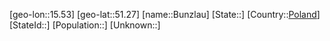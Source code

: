 ﻿---
location: [51.27,15.53]
type: City
tags:
- geo/City


SpocWebEntityId: 29407
isDeleted: false
confidential: public

---
[geo-lon::15.53]
[geo-lat::51.27]
[name::Bunzlau]
[State::]
[Country::[Poland](geo/Continent/Europe/Poland.md)]
[StateId::]
[Population::]
[Unknown::]

